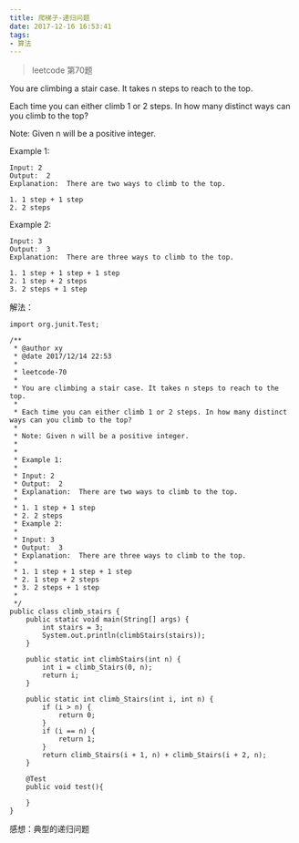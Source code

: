 ```yaml
---
title: 爬梯子-递归问题
date: 2017-12-16 16:53:41
tags:
- 算法
---
```

>leetcode 第70题

You are climbing a stair case. It takes n steps to reach to the top.

Each time you can either climb 1 or 2 steps. In how many distinct ways can you climb to the top?

Note: Given n will be a positive integer.


Example 1:
```
Input: 2
Output:  2
Explanation:  There are two ways to climb to the top.

1. 1 step + 1 step
2. 2 steps
```
Example 2:
```
Input: 3
Output:  3
Explanation:  There are three ways to climb to the top.

1. 1 step + 1 step + 1 step
2. 1 step + 2 steps
3. 2 steps + 1 step
```

解法：
```
import org.junit.Test;

/**
 * @author xy
 * @date 2017/12/14 22:53
 *
 * leetcode-70
 *
 * You are climbing a stair case. It takes n steps to reach to the top.
 *
 * Each time you can either climb 1 or 2 steps. In how many distinct ways can you climb to the top?
 *
 * Note: Given n will be a positive integer.
 *
 *
 * Example 1:
 *
 * Input: 2
 * Output:  2
 * Explanation:  There are two ways to climb to the top.
 *
 * 1. 1 step + 1 step
 * 2. 2 steps
 * Example 2:
 *
 * Input: 3
 * Output:  3
 * Explanation:  There are three ways to climb to the top.
 *
 * 1. 1 step + 1 step + 1 step
 * 2. 1 step + 2 steps
 * 3. 2 steps + 1 step
 *
 */
public class climb_stairs {
    public static void main(String[] args) {
        int stairs = 3;
        System.out.println(climbStairs(stairs));
    }

    public static int climbStairs(int n) {
        int i = climb_Stairs(0, n);
        return i;
    }

    public static int climb_Stairs(int i, int n) {
        if (i > n) {
            return 0;
        }
        if (i == n) {
            return 1;
        }
        return climb_Stairs(i + 1, n) + climb_Stairs(i + 2, n);
    }

    @Test
    public void test(){

    }
}
```
感想：典型的递归问题
